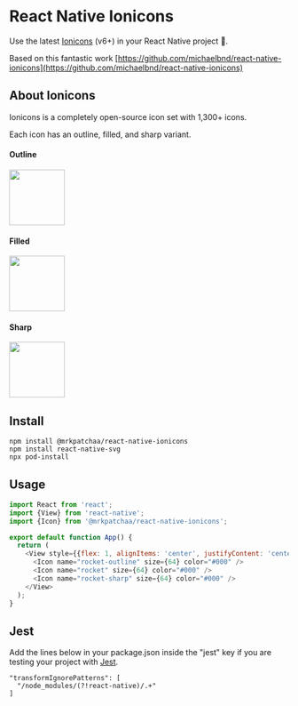 # React Native Ionicons

Use the latest [Ionicons](https://ionic.io/ionicons/) (v6+) in your React Native project :tada:.

Based on this fantastic work [https://github.com/michaelbnd/react-native-ionicons](https://github.com/michaelbnd/react-native-ionicons)

## About Ionicons
Ionicons is a completely open-source icon set with 1,300+ icons.


Each icon has an outline, filled, and sharp variant.

#### Outline

<img width="100" src="https://unpkg.com/ionicons@6.1.1/dist/svg/glasses-outline.svg">

#### Filled

<img width="100" src="https://unpkg.com/ionicons@6.1.1/dist/svg/glasses.svg">

#### Sharp

<img width="100" src="https://unpkg.com/ionicons@6.1.1/dist/svg/glasses-sharp.svg">


## Install
```
npm install @mrkpatchaa/react-native-ionicons
npm install react-native-svg
npx pod-install
```

## Usage
```javascript
import React from 'react';
import {View} from 'react-native';
import {Icon} from '@mrkpatchaa/react-native-ionicons';

export default function App() {
  return (
    <View style={{flex: 1, alignItems: 'center', justifyContent: 'center', flexDirection: 'row'}}>
      <Icon name="rocket-outline" size={64} color="#000" />
      <Icon name="rocket" size={64} color="#000" />
      <Icon name="rocket-sharp" size={64} color="#000" />
    </View>
  );
}
```

## Jest
Add the lines below in your package.json inside the "jest" key if you are testing your project with [Jest](https://jestjs.io).


```
"transformIgnorePatterns": [
  "/node_modules/(?!react-native)/.+"
]
```